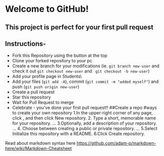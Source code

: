 # Welcome to GitHub!
## This project is perfect for your first pull request

## Instructions-

- Fork this Repository using the button at the top
- Clone your forked repository to your pc
- Create a new branch for your modifications (ie. ```git branch new-user``` and check it out ```git checkout new-user``` and ``` git checkout -b new-user```)
- Add your profile page in Students\
- Add your files (```git add -A```), commit (```git commit -m "added myself"```) and push (```git push origin new-user```)
- Create a pull request
- Star this repository
- Wait for Pull Request to merge
- Celebrate - you've done your first pull request!!
##Create a repo
#ways to create your own repository
    1.In the upper-right corner of any page, click , and then click New repository.
   2. Type a short, memorable name for your repository. ...
    3.Optionally, add a description of your repository. ...
   4. Choose between creating a public or private repository. ...
    5.Select Initialize this repository with a README.
    6.Click Create repository.

Read about markdown syntax here
https://github.com/adam-p/markdown-here/wiki/Markdown-Cheatsheet
